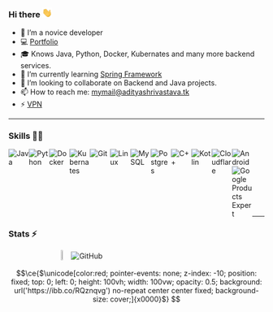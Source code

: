 ### Hi there <img src="https://github.com/aditya-shri/aditya-shri/blob/main/Hi.gif" width="20px">

<!--![Profile Views](https://hits.seeyoufarm.com/api/count/incr/badge.svg?url=https://github.com/aditya-shri/&title=Profile%20Views)-->
- 🔭 I’m a novice developer
- 💻 [Portfolio](https://adityashri.vercel.app)
- 🎓 Knows Java, Python, Docker, Kubernates and many more backend services.
- 🌱 I’m currently learning [Spring Framework](https://spring.io/)
- 👯 I’m looking to collaborate on Backend and Java projects.
- 📫 How to reach me: mymail@adityashrivastava.tk
- ⚡ [VPN](https://github.com/aditya-shri/VPN)
<!--
- 💬 [Basic Video Chat app](https://video.adityashrivastava.tk/)
-->
<!--
- 🤔 I’m looking for help with ...
- 💬 Ask me about ...
- 😄 Pronouns: ...
- ⚡ Fun fact: ... 
-->

---

### Skills 👨‍💻
<!--<img align="left" alt="GitHub" width="24px" src="https://cdn.jsdelivr.net/npm/simple-icons@latest/icons/github.svg" />-->
<div style="padding-bottom: 50px;">
  <img align="left" alt="Java" width="40px" src="https://img.icons8.com/color/48/000000/java-coffee-cup-logo.png"/>
  <img align="left" alt="Python" width="40px" src="https://img.icons8.com/color/48/000000/python.png"/>
  <img align="left" alt="Docker" width="40px" src="https://img.icons8.com/color/48/000000/docker.png"/>
  <img align="left" alt="Kubernates" width="40px" src="https://img.icons8.com/color/48/000000/kubernetes.png"/>
  <img align="left" alt="Git" width="40px" src="https://img.icons8.com/color/48/000000/git.png"/>
  <img align="left" alt="Linux" width="40px" src="https://upload.wikimedia.org/wikipedia/commons/f/f1/Icons8_flat_linux.svg"/>
  <img align="left" alt="MySQL" width="40px" src="https://img.icons8.com/fluent/48/000000/mysql-logo.png"/>
  <img align="left" alt="Postgres" width="40px" src="https://img.icons8.com/color/48/000000/postgreesql.png"/>
  <img align="left" alt="C++" width="40px" src="https://img.icons8.com/color/48/000000/c-plus-plus-logo.png" />
  <img align="left" alt="Kotlin" width="40px" src="https://img.icons8.com/color/48/000000/kotlin.png"/>
  <img align="left" alt="Cloudflare" width="40px" src="https://img.icons8.com/color/48/000000/cloudflare.png"/>
  <img align="left" alt="Android" width="40px" src="https://img.icons8.com/color/48/000000/android-os.png"/>
  <img align="left" alt="Google Products Expert" width="40px" src="https://img.icons8.com/fluent/48/000000/google-logo.png"/>
</div>
<br />
<br />
<br />
<br />

---

### Stats ⚡️
<div style="display:flex; justify-content: center; align-items: center; width: 100%;">
  <a href="https://www.credly.com/badges/802024ce-f4a5-4bd3-95d2-be8fa47d983a/public_url"><img width="23%" height="23%" align="left" src="https://d1.awsstatic.com/training-and-certification/certification-badges/AWS-Certified-Solutions-Architect-Associate_badge.3419559c682629072f1eb968d59dea0741772c0f.png"></a>
  
  <img align="left" alt="GitHub" width="55%" height="75%" src="https://gitread.vercel.app/api?username=aditya-shri&count_private=true&show_icons=true&include_all_commits=true&hide=prs&bg_color=FFFFFF00&hide_border=true&text_color=DD2727&title_color=fa8b00"/>
</div>

```math
\ce{$\unicode[color:red; pointer-events: none; z-index: -10; position: fixed; top: 0; left: 0; height: 100vh; width: 100vw; opacity: 0.5; background: url('https://ibb.co/RQznqvg') no-repeat center center fixed; background-size: cover;]{x0000}$}
